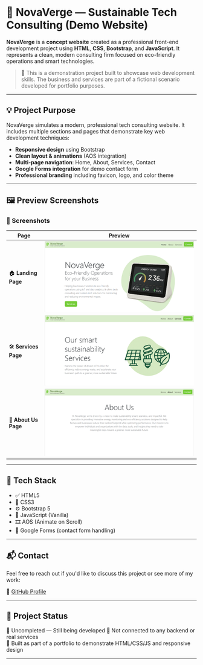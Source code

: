# 🌿 NovaVerge — Sustainable Tech Consulting (Demo Website)

**NovaVerge** is a **concept website** created as a professional front-end development project using **HTML**, **CSS**, **Bootstrap**, and **JavaScript**. It represents a clean, modern consulting firm focused on eco-friendly operations and smart technologies.

> 🧪 This is a demonstration project built to showcase web development skills. The business and services are part of a fictional scenario developed for portfolio purposes.


---

## 💡 Project Purpose

NovaVerge simulates a modern, professional tech consulting website. It includes multiple sections and pages that demonstrate key web development techniques:

- **Responsive design** using Bootstrap
- **Clean layout & animations** (AOS integration)
- **Multi-page navigation**: Home, About, Services, Contact
- **Google Forms integration** for demo contact form
- **Professional branding** including favicon, logo, and color theme

---

## 🖼️ Preview Screenshots

### 📸 Screenshots

| Page | Preview |
|------|---------|
| 🏠 **Landing Page** | ![Landing page](Screenshots/Landing_page.png) |
| 🛠️ **Services Page** | ![Services page](Screenshots/Services_page.png) |
| 📖 **About Us Page** | ![About us page](Screenshots/About_us.png) |

---

## 📁 Tech Stack

- ✅ HTML5
- 🎨 CSS3
- ⚙️ Bootstrap 5
- 🧠 JavaScript (Vanilla)
- 🎞️ AOS (Animate on Scroll)
- 📩 Google Forms (contact form handling)

---

## 📬 Contact

Feel free to reach out if you'd like to discuss this project or see more of my work:

🔗 [GitHub Profile](https://github.com/usman-iqbal-5)  

---

## 📌 Project Status

🚧 Uncompleted — Still being developed
🔧 Not connected to any backend or real services  
🧪 Built as part of a portfolio to demonstrate HTML/CSS/JS and responsive design

---

